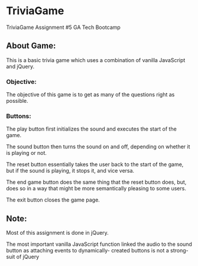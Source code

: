 # TriviaGame
TriviaGame Assignment #5 GA Tech Bootcamp

## About Game:
This is a basic trivia game which uses a combination of vanilla JavaScript and jQuery. 

### Objective:
<p> The objective of this game is to get as many of the questions right as possible.</p>

### Buttons:
<p> The play button first initializes the sound and executes the start of the game. </p>
  <p>The sound button then turns the sound on and off, depending on whether it is playing or not.</p>
  <p>The reset button essentially takes the user back to the start of the game, but if the sound is playing, it stops it, and vice versa.</p>
  <p>The end game button does the same thing that the reset button does, but, does so in a way that might be more semantically pleasing to some users. </p>
  The exit button closes the game page. </p>

## Note:
<p>Most of this assignment is done in jQuery.</p> 
<p>The most important vanilla JavaScript function linked the audio to the sound button as attaching events to dynamically-
created buttons is not a strong-suit of jQuery</p>
